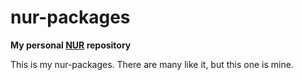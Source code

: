# nur-packages

**My personal [NUR](https://github.com/nix-community/NUR) repository**

This is my nur-packages. There are many like it, but this one is mine.

<!-- Remove this if you don't use github actions -->

<!--
![Build and populate cache](https://github.com/nix-community/<YOUR-GITHUB-USER>/workflows/Build%20and%20populate%20cache/badge.svg)
-->

<!--
Uncomment this if you use travis:

[![Build Status](https://travis-ci.com/<YOUR_TRAVIS_USERNAME>/nur-packages.svg?branch=master)](https://travis-ci.com/<YOUR_TRAVIS_USERNAME>/nur-packages)
-->
<!--
[![Cachix Cache](https://img.shields.io/badge/cachix-<YOUR_CACHIX_CACHE_NAME>-blue.svg)](https://<YOUR_CACHIX_CACHE_NAME>.cachix.org)
-->
